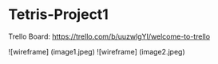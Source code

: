# Tetris-Project1

Trello Board:
https://trello.com/b/uuzwlgYI/welcome-to-trello

![wireframe] (image1.jpeg)
![wireframe] (image2.jpeg)